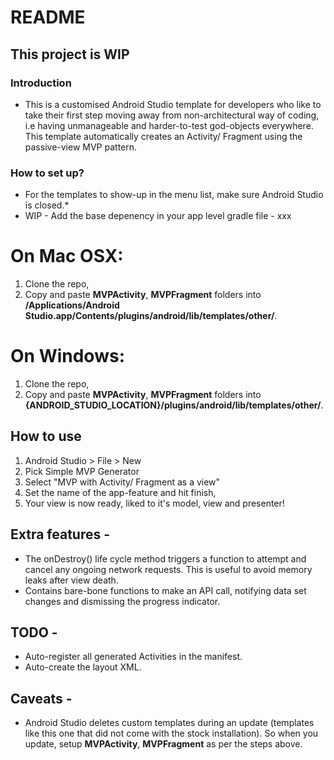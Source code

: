 # README #

## This project is WIP ##

### Introduction ###

* This is a customised Android Studio template for developers who like to take their first step moving away from non-architectural way of coding, i.e having unmanageable and harder-to-test god-objects everywhere. This template automatically creates an Activity/ Fragment using the passive-view MVP pattern.

### How to set up? ###

* For the templates to show-up in the menu list, make sure Android Studio is closed.* 
* WIP - Add the base depenency in your app level gradle file - xxx

# On Mac OSX:

1. Clone the repo,
2. Copy and paste **MVPActivity**, **MVPFragment** folders into **/Applications/Android Studio.app/Contents/plugins/android/lib/templates/other/**.

# On Windows: 

1. Clone the repo,
2. Copy and paste **MVPActivity**, **MVPFragment** folders into **{ANDROID_STUDIO_LOCATION}/plugins/android/lib/templates/other/**.

## How to use ##

1. Android Studio > File > New
2. Pick Simple MVP Generator
3. Select "MVP with Activity/ Fragment as a view"
4. Set the name of the app-feature and hit finish,
5. Your view is now ready, liked to it's model, view and presenter!

## Extra features -

* The onDestroy() life cycle method triggers a function to attempt and cancel any ongoing network requests. This is useful to avoid memory leaks after view death.
* Contains bare-bone functions to make an API call, notifying data set changes and dismissing the progress indicator.

## TODO -

* Auto-register all generated Activities in the manifest.
* Auto-create the layout XML.

## Caveats - 

* Android Studio deletes custom templates during an update (templates like this one that did not come with the stock installation). So when you update, setup **MVPActivity**, **MVPFragment** as per the steps above.
